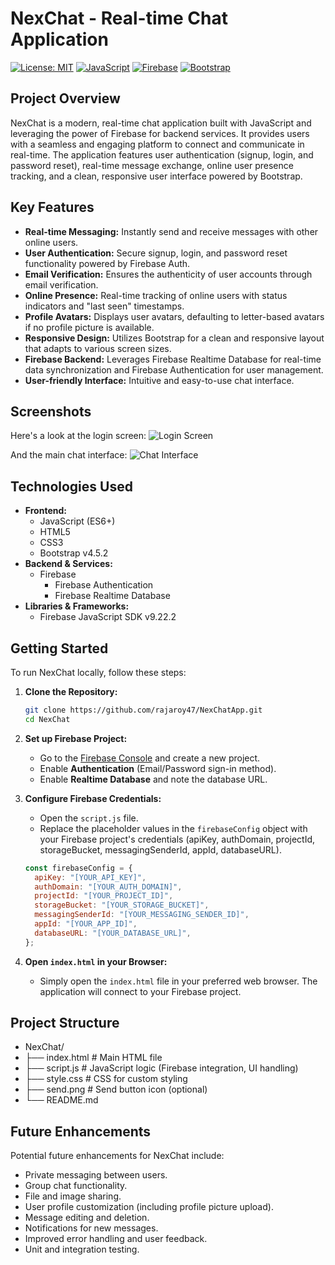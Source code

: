 # NexChat - Real-time Chat Application

[![License: MIT](https://img.shields.io/badge/License-MIT-yellow.svg)](https://opensource.org/licenses/MIT)
[![JavaScript](https://img.shields.io/badge/JavaScript-F7DF1E?style=for-the-badge&logo=javascript&logoColor=black)](https://developer.mozilla.org/en-US/docs/Web/JavaScript)
[![Firebase](https://img.shields.io/badge/Firebase-FFCA28?style=for-the-badge&logo=firebase&logoColor=black)](https://firebase.google.com/)
[![Bootstrap](https://img.shields.io/badge/Bootstrap-7952B3?style=for-the-badge&logo=bootstrap&logoColor=white)](https://getbootstrap.com/)

## Project Overview

NexChat is a modern, real-time chat application built with JavaScript and leveraging the power of Firebase for backend services. It provides users with a seamless and engaging platform to connect and communicate in real-time. The application features user authentication (signup, login, and password reset), real-time message exchange, online user presence tracking, and a clean, responsive user interface powered by Bootstrap.

## Key Features

* **Real-time Messaging:** Instantly send and receive messages with other online users.
* **User Authentication:** Secure signup, login, and password reset functionality powered by Firebase Auth.
* **Email Verification:** Ensures the authenticity of user accounts through email verification.
* **Online Presence:** Real-time tracking of online users with status indicators and "last seen" timestamps.
* **Profile Avatars:** Displays user avatars, defaulting to letter-based avatars if no profile picture is available.
* **Responsive Design:** Utilizes Bootstrap for a clean and responsive layout that adapts to various screen sizes.
* **Firebase Backend:** Leverages Firebase Realtime Database for real-time data synchronization and Firebase Authentication for user management.
* **User-friendly Interface:** Intuitive and easy-to-use chat interface.

## Screenshots

Here's a look at the login screen:
![Login Screen](screenshot/login-sign.jpg)

And the main chat interface:
![Chat Interface](screenshot/chat.jpg)

## Technologies Used

* **Frontend:**
    * JavaScript (ES6+)
    * HTML5
    * CSS3
    * Bootstrap v4.5.2
* **Backend & Services:**
    * Firebase
        * Firebase Authentication
        * Firebase Realtime Database
* **Libraries & Frameworks:**
    * Firebase JavaScript SDK v9.22.2

## Getting Started

To run NexChat locally, follow these steps:

1.  **Clone the Repository:**
    ```bash
    git clone https://github.com/rajaroy47/NexChatApp.git
    cd NexChat
    ```

2.  **Set up Firebase Project:**
    * Go to the [Firebase Console](https://console.firebase.google.com/) and create a new project.
    * Enable **Authentication** (Email/Password sign-in method).
    * Enable **Realtime Database** and note the database URL.

3.  **Configure Firebase Credentials:**
    * Open the `script.js` file.
    * Replace the placeholder values in the `firebaseConfig` object with your Firebase project's credentials (apiKey, authDomain, projectId, storageBucket, messagingSenderId, appId, databaseURL).

    ```javascript
    const firebaseConfig = {
      apiKey: "[YOUR_API_KEY]",
      authDomain: "[YOUR_AUTH_DOMAIN]",
      projectId: "[YOUR_PROJECT_ID]",
      storageBucket: "[YOUR_STORAGE_BUCKET]",
      messagingSenderId: "[YOUR_MESSAGING_SENDER_ID]",
      appId: "[YOUR_APP_ID]",
      databaseURL: "[YOUR_DATABASE_URL]",
    };
    ```

4.  **Open `index.html` in your Browser:**
    * Simply open the `index.html` file in your preferred web browser. The application will connect to your Firebase project.

## Project Structure
* NexChat/
* ├── index.html          # Main HTML file
* ├── script.js           # JavaScript logic (Firebase integration, UI handling)
* ├── style.css           # CSS for custom styling
* ├── send.png            # Send button icon (optional)
* └── README.md

## Future Enhancements

Potential future enhancements for NexChat include:

* Private messaging between users.
* Group chat functionality.
* File and image sharing.
* User profile customization (including profile picture upload).
* Message editing and deletion.
* Notifications for new messages.
* Improved error handling and user feedback.
* Unit and integration testing.
